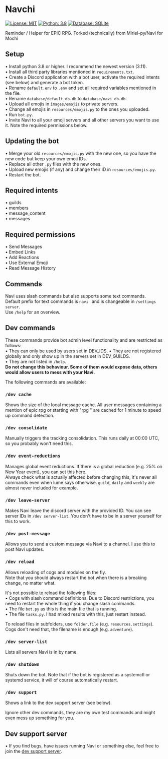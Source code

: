 # Navchi

[![License: MIT](https://img.shields.io/badge/License-MIT-yellow.svg)](https://opensource.org/licenses/MIT) [![Python: 3.8](https://img.shields.io/badge/Python-3.8+-brightgreen.svg)](https://www.python.org/) [![Database: SQLite](https://img.shields.io/badge/Database-SQLite-blue.svg)](https://www.sqlite.org/index.html)

Reminder / Helper for EPIC RPG. Forked (technically) from Miriel-py/Navi for Mochi

## Setup

• Install python 3.8 or higher. I recommend the newest version (3.11).  
• Install all third party libraries mentioned in `requirements.txt`.  
• Create a Discord application with a bot user, activate the required intents (see below) and generate a bot token.  
• Rename `default.env` to `.env` and set all required variables mentioned in the file.  
• Rename `database/default_db.db` to `database/navi_db.db`.  
• Upload all emojis in `images/emojis` to private servers.  
• Change all emojis in `resources/emojis.py` to the ones you uploaded.  
• Run `bot.py`.  
• Invite Navi to all your emoji servers and all other servers you want to use it. Note the required permissions below.  

## Updating the bot

• Merge your old `resources/emojis.py` with the new one, so you have the new code but keep your own emoji IDs.  
• Replace all other `.py` files with the new ones.  
• Upload new emojis (if any) and change their ID in `resources/emojis.py`.  
• Restart the bot.  

## Required intents

• guilds  
• members  
• message_content  
• messages  

## Required permissions

• Send Messages  
• Embed Links  
• Add Reactions  
• Use External Emoji  
• Read Message History  

## Commands

Navi uses slash commands but also supports some text commands.  
Default prefix for text commands is `navi ` and is changeable in `/settings server`.  
Use `/help` for an overview.  

## Dev commands

These commands provide bot admin level functionality and are restricted as follows:  
• They can only be used by users set in DEV_IDS.
• They are not registered globally and only show up in the servers set in DEV_GUILDS.  
• They are not listed in `/help`.  
**Do not change this behaviour. Some of them would expose data, others would allow users to mess with your Navi.**  


The following commands are available:  

### `/dev cache`  

Shows the size of the local message cache. All user messages containing a mention of epic rpg or starting with "rpg " are cached for 1 minute to speed up command detection.  

### `/dev consolidate`  

Manually triggers the tracking consolidation. This runs daily at 00:00 UTC, so you probably won't need this.  

### `/dev event-reductions`  

Manages global event reductions. If there is a global reduction (e.g. 25% on New Year event), you can set this here.  
Always check what is actually affected before changing this, it's never all commands even when lume says otherwise. `guild`, `daily` and `weekly` are almost never included for example.  

### `/dev leave-server`  

Makes Navi leave the discord server with the provided ID. You can see server IDs in `/dev server-list`. You don't have to be in a server yourself for this to work.  
### `/dev post-message`  

Allows you to send a custom message via Navi to a channel. I use this to post Navi updates.  

### `/dev reload`  

Allows reloading of cogs and modules on the fly.  
Note that you should always restart the bot when there is a breaking change, no matter what.  

It's not possible to reload the following files:  
• Cogs with slash command definitions. Due to Discord restrictions, you need to restart the whole thing if you change slash commands.  
• The file `bot.py` as this is the main file that is running.  
• The file `tasks.py`. I had mixed results with this, just restart instead.  

To reload files in subfolders, use `folder.file` (e.g. `resources.settings`). Cogs don't need that, the filename is enough (e.g. `adventure`).  

### `/dev server-list`  

Lists all servers Navi is in by name.  

### `/dev shutdown`  

Shuts down the bot. Note that if the bot is registered as a systemctl or systemd service, it will of course automatically restart.  

### `/dev support`  

Shows a link to the dev support server (see below).  

Ignore other dev commands, they are my own test commands and might even mess up something for you.  

## Dev support server

• If you find bugs, have issues running Navi or something else, feel free to join the [dev support server](https://discord.gg/Kz2Vz2K4gy).  

